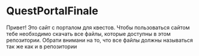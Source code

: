 # QuestPortalFinale
Привет! Это сайт с порталом для квестов. 
Чтобы пользоваться сайтом тебе необходимо скачать все файлы, которые доступны в этом репозитории. Обрати внимани на то, что все файлы должны называться так же как и в репозитории
